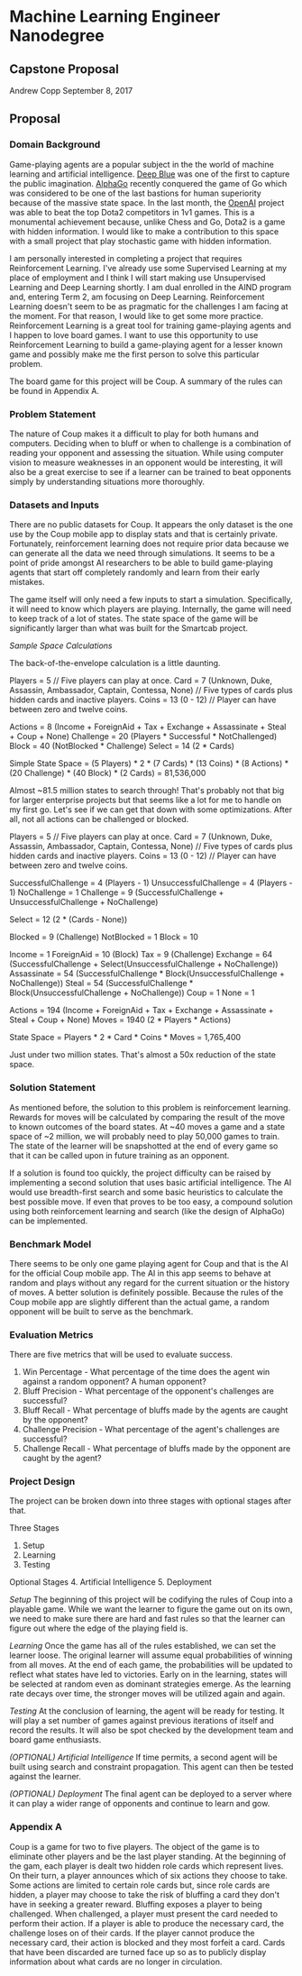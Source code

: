 # Machine Learning Engineer Nanodegree
## Capstone Proposal
Andrew Copp
September 8, 2017

## Proposal

### Domain Background
Game-playing agents are a popular subject in the the world of machine learning and artificial intelligence. [Deep Blue](http://ac.els-cdn.com/S0004370201001291/1-s2.0-S0004370201001291-main.pdf?_tid=a7a55a4a-94f9-11e7-92e4-00000aab0f26&acdnat=1504918743_9160cb43671014cf2918442085ba4dce) was one of the first to capture the public imagination. [AlphaGo](http://airesearch.com/wp-content/uploads/2016/01/deepmind-mastering-go.pdf) recently conquered the game of Go which was considered to be one of the last bastions for human superiority because of the massive state space. In the last month, the [OpenAI](https://blog.openai.com/dota-2/) project was able to beat the top Dota2 competitors in 1v1 games. This is a monumental achievement because, unlike Chess and Go, Dota2 is a game with hidden information. I would like to make a contribution to this space with a small project that play stochastic game with hidden information.

I am personally interested in completing a project that requires Reinforcement Learning. I've already use some Supervised Learning at my place of employment and I think I will start making use Unsupervised Learning and Deep Learning shortly. I am dual enrolled in the AIND program and, entering Term 2, am focusing on Deep Learning. Reinforcement Learning doesn't seem to be as pragmatic for the challenges I am facing at the moment. For that reason, I would like to get some more practice. Reinforcement Learning is a great tool for training game-playing agents and I happen to love board games. I want to use this opportunity to use Reinforcement Learning to build a game-playing agent for a lesser known game and possibly make me the first person to solve this particular problem.

The board game for this project will be Coup. A summary of the rules can be found in Appendix A.

### Problem Statement
The nature of Coup makes it a difficult to play for both humans and computers. Deciding when to bluff or when to challenge is a combination of reading your opponent and assessing the situation. While using computer vision to measure weaknesses in an opponent would be interesting, it will also be a great exercise to see if a learner can be trained to beat opponents simply by understanding situations more thoroughly.

### Datasets and Inputs
There are no public datasets for Coup. It appears the only dataset is the one use by the Coup mobile app to display stats and that is certainly private. Fortunately, reinforcement learning does not require prior data because we can generate all the data we need through simulations. It seems to be a point of pride amongst AI researchers to be able to build game-playing agents that start off completely randomly and learn from their early mistakes.

The game itself will only need a few inputs to start a simulation. Specifically, it will need to know which players are playing. Internally, the game will need to keep track of a lot of states. The state space of the game will be significantly larger than what was built for the Smartcab project.

_Sample Space Calculations_

The back-of-the-envelope calculation is a little daunting.

Players = 5 // Five players can play at once.
Card = 7 (Unknown, Duke, Assassin, Ambassador, Captain, Contessa, None) // Five types of cards plus hidden cards and inactive players.
Coins = 13 (0 - 12) // Player can have between zero and twelve coins.

Actions = 8 (Income + ForeignAid + Tax + Exchange + Assassinate + Steal + Coup + None)
Challenge = 20 (Players * Successful * NotChallenged)
Block = 40 (NotBlocked * Challenge)
Select = 14 (2 * Cards)

Simple State Space = (5 Players) * 2 * (7 Cards) * (13 Coins) * (8 Actions) * (20 Challenge) * (40 Block) * (2 Cards) = 81,536,000

Almost ~81.5 million states to search through! That's probably not that big for larger enterprise projects but that seems like a lot for me to handle on my first go. Let's see if we can get that down with some optimizations. After all, not all actions can be challenged or blocked.

Players = 5 // Five players can play at once.
Card = 7 (Unknown, Duke, Assassin, Ambassador, Captain, Contessa, None) // Five types of cards plus hidden cards and inactive players.
Coins = 13 (0 - 12) // Player can have between zero and twelve coins.

SuccessfulChallenge = 4 (Players - 1)
UnsuccessfulChallenge = 4 (Players - 1)
NoChallenge = 1
Challenge = 9 (SuccessfulChallenge + UnsuccessfulChallenge + NoChallenge)

Select = 12 (2 * (Cards - None))

Blocked = 9 (Challenge)
NotBlocked = 1
Block = 10

Income = 1
ForeignAid = 10 (Block)
Tax = 9 (Challenge)
Exchange = 64 (SuccessfulChallenge + Select(UnsuccessfulChallenge + NoChallenge))
Assassinate = 54 (SuccessfulChallenge * Block(UnsuccessfulChallenge + NoChallenge))
Steal = 54 (SuccessfulChallenge * Block(UnsuccessfulChallenge + NoChallenge))
Coup = 1
None = 1

Actions = 194 (Income + ForeignAid + Tax + Exchange + Assassinate + Steal + Coup + None)
Moves = 1940 (2 * Players * Actions)

State Space = Players * 2 * Card * Coins * Moves = 1,765,400

Just under two million states. That's almost a 50x reduction of the state space.

### Solution Statement
As mentioned before, the solution to this problem is reinforcement learning. Rewards for moves will be calculated by comparing the result of the move to known outcomes of the board states. At ~40 moves a game and a state space of ~2 million, we will probably need to play 50,000 games to train. The state of the learner will be snapshotted at the end of every game so that it can be called upon in future training as an opponent.

If a solution is found too quickly, the project difficulty can be raised by implementing a second solution that uses basic artificial intelligence. The AI would use breadth-first search and some basic heuristics to calculate the best possible move. If even that proves to be too easy, a compound solution using both reinforcement learning and search (like the design of AlphaGo) can be implemented.

### Benchmark Model
There seems to be only one game playing agent for Coup and that is the AI for the official Coup mobile app. The AI in this app seems to behave at random and plays without any regard for the current situation or the history of moves. A better solution is definitely possible. Because the rules of the Coup mobile app are slightly different than the actual game, a random opponent will be built to serve as the benchmark.

### Evaluation Metrics
There are five metrics that will be used to evaluate success.
1. Win Percentage - What percentage of the time does the agent win against a random opponent? A human opponent?
2. Bluff Precision - What percentage of the opponent's challenges are successful?
3. Bluff Recall - What percentage of bluffs made by the agents are caught by the opponent?
4. Challenge Precision - What percentage of the agent's challenges are successful?
5. Challenge Recall - What percentage of bluffs made by the opponent are caught by the agent?

### Project Design
The project can be broken down into three stages with optional stages after that.

Three Stages
1. Setup
2. Learning
3. Testing

Optional Stages
4. Artificial Intelligence
5. Deployment

_Setup_
The beginning of this project will be codifying the rules of Coup into a playable game. While we want the learner to figure the game out on its own, we need to make sure there are hard and fast rules so that the learner can figure out where the edge of the playing field is.

_Learning_
Once the game has all of the rules established, we can set the learner loose. The original learner will assume equal probabilities of winning from all moves. At the end of each game, the probabilities will be updated to reflect what states have led to victories. Early on in the learning, states will be selected at random even as dominant strategies emerge. As the learning rate decays over time, the stronger moves will be utilized again and again.

_Testing_
At the conclusion of learning, the agent will be ready for testing. It will play a set number of games against previous iterations of itself and record the results. It will also be spot checked by the development team and board game enthusiasts.

_(OPTIONAL) Artificial Intelligence_
If time permits, a second agent will be built using search and constraint propagation. This agent can then be tested against the learner.

_(OPTIONAL) Deployment_
The final agent can be deployed to a server where it can play a wider range of opponents and continue to learn and gow.

### Appendix A

Coup is a game for two to five players. The object of the game is to eliminate other players and be the last player standing. At the beginning of the gam, each player is dealt two hidden role cards which represent lives. On their turn, a player announces which of six actions they choose to take. Some actions are limited to certain role cards but, since role cards are hidden, a player may choose to take the risk of bluffing a card they don't have in seeking a greater reward. Bluffing exposes a player to being challenged. When challenged, a player must present the card needed to perform their action. If a player is able to produce the necessary card, the challenge loses on of their cards. If the player cannot produce the necessary card, their action is blocked and they most forfeit a card. Cards that have been discarded are turned face up so as to publicly display information about what cards are no longer in circulation.
